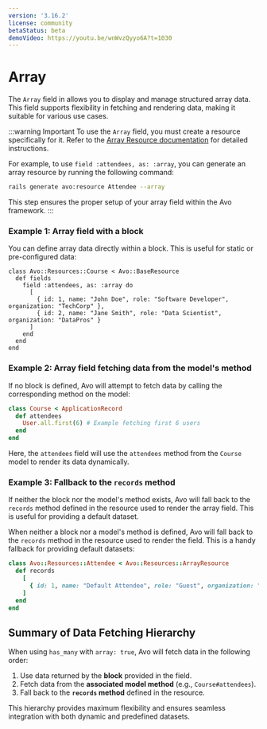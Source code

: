 ```yaml
---
version: '3.16.2'
license: community
betaStatus: beta
demoVideo: https://youtu.be/wnWvzQyyo6A?t=1030
---
```


# Array

The `Array` field in allows you to display and manage structured array data. This field supports flexibility in fetching and rendering data, making it suitable for various use cases.

:::warning Important
To use the `Array` field, you must create a resource specifically for it. Refer to the [Array Resource documentation](../array-resources) for detailed instructions.

For example, to use `field :attendees, as: :array`, you can generate an array resource by running the following command:

```bash
rails generate avo:resource Attendee --array
```

This step ensures the proper setup of your array field within the Avo framework.
:::

### Example 1: Array field with a block

You can define array data directly within a block. This is useful for static or pre-configured data:

```ruby{3-8}
class Avo::Resources::Course < Avo::BaseResource
  def fields
    field :attendees, as: :array do
      [
        { id: 1, name: "John Doe", role: "Software Developer", organization: "TechCorp" },
        { id: 2, name: "Jane Smith", role: "Data Scientist", organization: "DataPros" }
      ]
    end
  end
end
```

### Example 2: Array field fetching data from the model's method

If no block is defined, Avo will attempt to fetch data by calling the corresponding method on the model:

```ruby
class Course < ApplicationRecord
  def attendees
    User.all.first(6) # Example fetching first 6 users
  end
end
```

Here, the `attendees` field will use the `attendees` method from the `Course` model to render its data dynamically.

### Example 3: Fallback to the `records` method

If neither the block nor the model's method exists, Avo will fall back to the `records` method defined in the resource used to render the array field. This is useful for providing a default dataset.

When neither a block nor a model's method is defined, Avo will fall back to the `records` method in the resource used to render the field. This is a handy fallback for providing default datasets:

```ruby
class Avo::Resources::Attendee < Avo::Resources::ArrayResource
  def records
    [
      { id: 1, name: "Default Attendee", role: "Guest", organization: "DefaultOrg" }
    ]
  end
end
```

## Summary of Data Fetching Hierarchy

When using `has_many` with `array: true`, Avo will fetch data in the following order:
1. Use data returned by the **block** provided in the field.
2. Fetch data from the **associated model method** (e.g., `Course#attendees`).
3. Fall back to the **`records` method** defined in the resource.

This hierarchy provides maximum flexibility and ensures seamless integration with both dynamic and predefined datasets.

